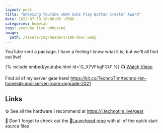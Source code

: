 ```yaml
---
layout: post
title: "Unboxing YouTube 100K Subs Play Button Creator Award"
date: 2022-07-30 10:00:00 -0500
categories: homelab
tags: youtube live unboxing
image:
  path: /assets/img/headers/100-door.webp
---
```


YouTube sent a package.  I have a feeling I know what it is, but we'll all find out live!

{% include embed/youtube.html id='G_X7VFbgFGU' %}
📺 [Watch Video](https://www.youtube.com/watch?v=G_X7VFbgFGU)

Find all of my server gear here!
<https://kit.co/TechnoTim/techno-tim-homelab-and-server-room-upgrade-2021>

## Links

⚙️ See all the hardware I recommend at <https://l.technotim.live/gear>

🚀 Don't forget to check out the [🚀Launchpad repo](https://l.technotim.live/quick-start) with all of the quick start source files

